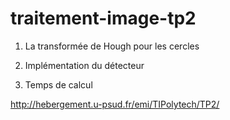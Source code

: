 # traitement-image-tp2
1. La transformée de Hough pour les cercles

2. Implémentation du détecteur

3. Temps de calcul

http://hebergement.u-psud.fr/emi/TIPolytech/TP2/
